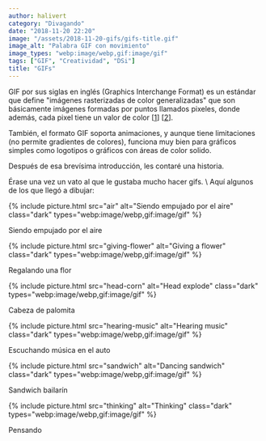 ```yaml
---
author: halivert
category: "Divagando"
date: "2018-11-20 22:20"
image: "/assets/2018-11-20-gifs/gifs-title.gif"
image_alt: "Palabra GIF con movimiento"
image_types: "webp:image/webp,gif:image/gif"
tags: ["GIF", "Creatividad", "DSi"]
title: "GIFs"
---
```


GIF por sus siglas en inglés (Graphics Interchange Format) es un estándar que
define "imágenes rasterizadas de color generalizadas" que son básicamente
imágenes formadas por puntos llamados pixeles, donde además, cada pixel tiene un
valor de color \[[1][1]\] \[[2][2]\].

<!-- Seguir leyendo -->

También, el formato GIF soporta animaciones, y aunque tiene limitaciones (no
permite gradientes de colores), funciona muy bien para gráficos simples como
logotipos o gráficos con áreas de color solido.

Después de esa brevísima introducción, les contaré una historia.

Érase una vez un vato al que le gustaba mucho hacer gifs. \\
Aquí algunos de los que llegó a dibujar:

<div class="art-container">
  <div
    class="has-text-centered box art-gallery"
    style="background-image: url(/img/backgrounds/red-velvet.webp)">
    <p class="image-container box" markdown="1">
      {%
        include picture.html
          src="air"
          alt="Siendo empujado por el aire"
          class="dark"
          types="webp:image/webp,gif:image/gif"
      %}
    </p>
    <p class="is-italic has-background-white image-art-title">
      Siendo empujado por el aire
    </p>
  </div>

  <div
    class="has-text-centered box art-gallery"
    style="background-image: url(/img/backgrounds/blue-velvet.webp)">
    <p class="image-container box" markdown="1">
      {%
        include picture.html
          src="giving-flower"
          alt="Giving a flower"
          class="dark"
          types="webp:image/webp,gif:image/gif"
      %}
    </p>
    <p class="is-italic has-background-white image-art-title">
      Regalando una flor
    </p>
  </div>

  <div
    class="has-text-centered box art-gallery"
    style="background-image: url(/img/backgrounds/purple-velvet.webp)">
    <p class="image-container box" markdown="1">
      {%
        include picture.html
          src="head-corn"
          alt="Head explode"
          class="dark"
          types="webp:image/webp,gif:image/gif"
      %}
    </p>
    <p class="is-italic has-background-white image-art-title">
      Cabeza de palomita
    </p>
  </div>

  <div
    class="has-text-centered box art-gallery"
    style="background-image: url(/img/backgrounds/green-velvet.webp)">
    <p class="image-container box" markdown="1">
      {%
        include picture.html
          src="hearing-music"
          alt="Hearing music"
          class="dark"
          types="webp:image/webp,gif:image/gif"
      %}
    </p>
    <p class="is-italic has-background-white image-art-title">
      Escuchando música en el auto
    </p>
  </div>

  <div
    class="has-text-centered box art-gallery"
    style="background-image: url(/img/backgrounds/purple-velvet.webp)">
    <p class="image-container box" markdown="1">
      {%
        include picture.html
          src="sandwich"
          alt="Dancing sandwich"
          class="dark"
          types="webp:image/webp,gif:image/gif"
      %}
    </p>
    <p class="is-italic has-background-white image-art-title">
      Sandwich bailarín
    </p>
  </div>

  <div
    class="has-text-centered box art-gallery"
    style="background-image: url(/img/backgrounds/blue-velvet.webp)">
    <p class="image-container box" markdown="1">
      {%
        include picture.html
          src="thinking"
          alt="Thinking"
          class="dark"
          types="webp:image/webp,gif:image/gif"
      %}
    </p>
    <p class="is-italic has-background-white image-art-title">
      Pensando
    </p>
  </div>
</div>

[1]: https://www.w3.org/Graphics/GIF/spec-gif87.txt
[2]: https://support.99designs.com/hc/es/articles/204761835--Qué-son-los-vectores-y-las-imagenes-rasterizadas-Cuándo-debería-usarlas-
